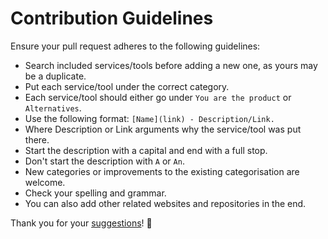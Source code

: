 # Contribution Guidelines
Ensure your pull request adheres to the following guidelines:
- Search included services/tools before adding a new one, as yours may be a duplicate.
- Put each service/tool under the correct category.
- Each service/tool should either go under `You are the product` or `Alternatives`.
- Use the following format: `[Name](link) - Description/Link.`
- Where Description or Link arguments why the service/tool was put there.
- Start the description with a capital and end with a full stop.
- Don't start the description with `A` or `An`.
- New categories or improvements to the existing categorisation are welcome.
- Check your spelling and grammar.
- You can also add other related websites and repositories in the end.

Thank you for your [suggestions](../../edit/master/readme.md)! 💜